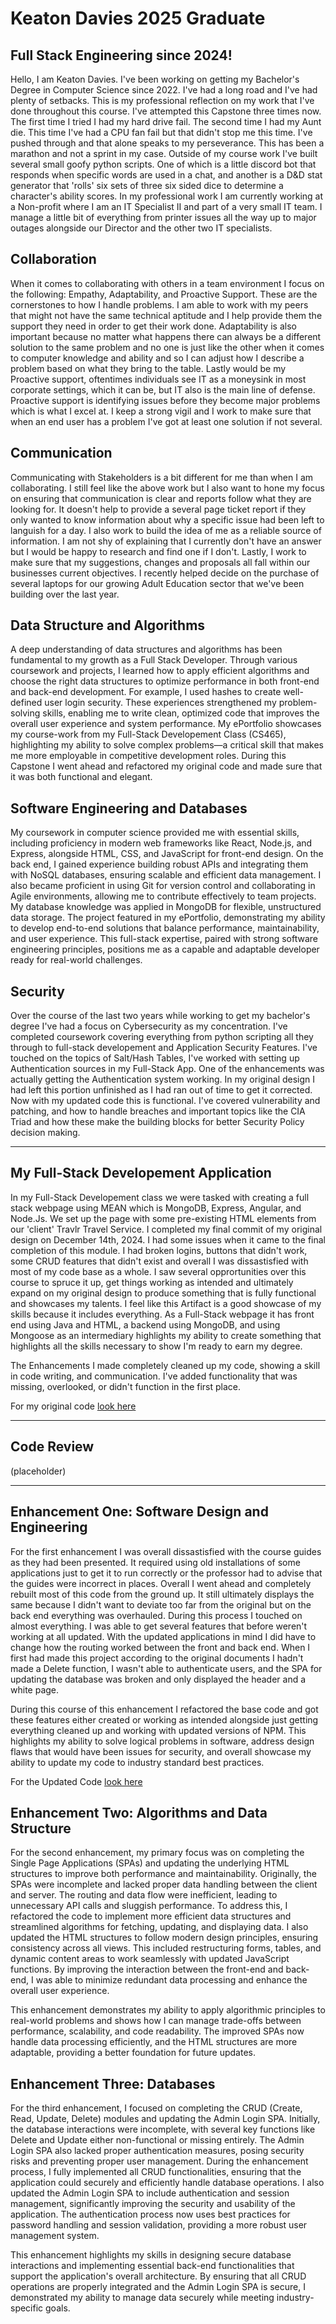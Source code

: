 # Keaton Davies 2025 Graduate
## Full Stack Engineering since 2024!

Hello, I am Keaton Davies. I've been working on getting my Bachelor's Degree in Computer Science since 2022. I've had a long road and I've had plenty of setbacks. This is my professional reflection on my work that I've done throughout this course. I've attempted this Capstone three times now. The first time I tried I had my hard drive fail. The second time I had my Aunt die. This time I've had a CPU fan fail but that didn't stop me this time. I've pushed through and that alone speaks to my perseverance. This has been a marathon and not a sprint in my case. Outside of my course work I've built several small goofy python scripts. One of which is a little discord bot that responds when specific words are used in a chat, and another is a D&D stat generator that 'rolls' six sets of three six sided dice to determine a character's ability scores. In my professional work I am currently working at a Non-profit where I am an IT Specialist II and part of a very small IT team. I manage a little bit of everything from printer issues all the way up to major outages alongside our Director and the other two IT specialists. 

## Collaboration
When it comes to collaborating with others in a team environment I focus on the following: Empathy, Adaptability, and Proactive Support. These are the cornerstones to how I handle problems. I am able to work with my peers that might not have the same technical aptitude and I help provide them the support they need in order to get their work done. Adaptability is also important because no matter what happens there can always be a different solution to the same problem and no one is just like the other when it comes to computer knowledge and ability and so I can adjust how I describe a problem based on what they bring to the table. Lastly would be my Proactive support, oftentimes individuals see IT as a moneysink in most corporate settings, which it can be, but IT also is the main line of defense. Proactive support is identifying issues before they become major problems which is what I excel at. I keep a strong vigil and I work to make sure that when an end user has a problem I've got at least one solution if not several.

## Communication 
Communicating with Stakeholders is a bit different for me than when I am collaborating. I still feel like the above work but I also want to hone my focus on ensuring that communication is clear and reports follow what they are looking for. It doesn't help to provide a several page ticket report if they only wanted to know information about why a specific issue had been left to languish for a day. I also work to build the idea of me as a reliable source of information. I am not shy of explaining that I currently don't have an answer but I would be happy to research and find one if I don't. Lastly, I work to make sure that my suggestions, changes and proposals all fall within our businesses current objectives. I recently helped decide on the purchase of several laptops for our growing Adult Education sector that we've been building over the last year.

## Data Structure and Algorithms 
A deep understanding of data structures and algorithms has been fundamental to my growth as a Full Stack Developer. Through various coursework and projects, I learned how to apply efficient algorithms and choose the right data structures to optimize performance in both front-end and back-end development. For example, I used hashes to create well-defined user login security. These experiences strengthened my problem-solving skills, enabling me to write clean, optimized code that improves the overall user experience and system performance. My ePortfolio showcases my course-work from my Full-Stack Developement Class (CS465), highlighting my ability to solve complex problems—a critical skill that makes me more employable in competitive development roles. During this Capstone I went ahead and refactored my original code and made sure that it was both functional and elegant.

## Software Engineering and Databases
My coursework in computer science provided me with essential skills, including proficiency in modern web frameworks like React, Node.js, and Express, alongside HTML, CSS, and JavaScript for front-end design. On the back end, I gained experience building robust APIs and integrating them with NoSQL databases, ensuring scalable and efficient data management. I also became proficient in using Git for version control and collaborating in Agile environments, allowing me to contribute effectively to team projects. My database knowledge was applied in MongoDB for flexible, unstructured data storage. The project featured in my ePortfolio, demonstrating my ability to develop end-to-end solutions that balance performance, maintainability, and user experience. This full-stack expertise, paired with strong software engineering principles, positions me as a capable and adaptable developer ready for real-world challenges.

## Security
Over the course of the last two years while working to get my bachelor's degree I've had a focus on Cybersecurity as my concentration. I've completed coursework covering everything from python scripting all they through to full-stack developement and Application Security Features. I've touched on the topics of Salt/Hash Tables, I've worked with setting up Authentication sources in my Full-Stack App. One of the enhancements was actually getting the Authentication system working. In my original design I had left this portion unfinished as I had ran out of time to get it corrected. Now with my updated code this is functional. I've covered vulnerability and patching, and how to handle breaches and important topics like the CIA Triad and how these make the building blocks for better Security Policy decision making.

---
## My Full-Stack Developement Application
In my Full-Stack Developement class we were tasked with creating a full stack webpage using MEAN which is MongoDB, Express, Angular, and Node.Js. We set up the page with some pre-existing HTML elements from our 'client' Travlr Travel Service. I completed my final commit of my original design on December 14th, 2024. I had some issues when it came to the final completion of this module. I had broken logins, buttons that didn't work, some CRUD features that didn't exist and overall I was dissastisfied with most of my code base as a whole. I saw several opprortunities over this course to spruce it up, get things working as intended and ultimately expand on my original design to produce something that is fully functional and showcases my talents. I feel like this Artifact is a good showcase of my skills because it includes everything. As a Full-Stack webpage it has front end using Java and HTML, a backend using MongoDB, and using Mongoose as an intermediary highlights my ability to create something that highlights all the skills necessary to show I'm ready to earn my degree.

The Enhancements I made completely cleaned up my code, showing a skill in code writing, and communication. I've added functionality that was missing, overlooked, or didn't function in the first place.

For my original code [look here](https://github.com/KDavies2022/cs465-fullstack/tree/module7)

---
## Code Review

(placeholder) 

---

## Enhancement One: Software Design and Engineering
For the first enhancement I was overall dissastisfied with the course guides as they had been presented. It required using old installations of some applications just to get it to run correctly or the professor had to advise that the guides were incorrect in places. Overall I went ahead and completely rebuilt most of this code from the ground up. It still ultimately displays the same because I didn't want to deviate too far from the original but on the back end everything was overhauled. During this process I touched on almost everything. I was able to get several features that before weren't working at all updated. With the updated applications in mind I did have to change how the routing worked between the front and back end. When I first had made this project according to the original documents I hadn't made a Delete function, I wasn't able to authenticate users, and the SPA for updating the database was broken and only displayed the header and a white page.

During this course of this enhancement I refactored the base code and got these features either created or working as intended alongside just getting everything cleaned up and working with updated versions of NPM. This highlights my ability to solve logical problems in software, address design flaws that would have been issues for security, and overall showcase my ability to update my code to industry standard best practices.

For the Updated Code [look here](https://github.com/KDavies2022/KDavies2022.github.io)

## Enhancement Two: Algorithms and Data Structure
For the second enhancement, my primary focus was on completing the Single Page Applications (SPAs) and updating the underlying HTML structures to improve both performance and maintainability. Originally, the SPAs were incomplete and lacked proper data handling between the client and server. The routing and data flow were inefficient, leading to unnecessary API calls and sluggish performance. To address this, I refactored the code to implement more efficient data structures and streamlined algorithms for fetching, updating, and displaying data. I also updated the HTML structures to follow modern design principles, ensuring consistency across all views. This included restructuring forms, tables, and dynamic content areas to work seamlessly with updated JavaScript functions. By improving the interaction between the front-end and back-end, I was able to minimize redundant data processing and enhance the overall user experience.

This enhancement demonstrates my ability to apply algorithmic principles to real-world problems and shows how I can manage trade-offs between performance, scalability, and code readability. The improved SPAs now handle data processing efficiently, and the HTML structures are more adaptable, providing a better foundation for future updates.

## Enhancement Three: Databases
For the third enhancement, I focused on completing the CRUD (Create, Read, Update, Delete) modules and updating the Admin Login SPA. Initially, the database interactions were incomplete, with several key functions like Delete and Update either non-functional or missing entirely. The Admin Login SPA also lacked proper authentication measures, posing security risks and preventing proper user management. During the enhancement process, I fully implemented all CRUD functionalities, ensuring that the application could securely and efficiently handle database operations. I also updated the Admin Login SPA to include authentication and session management, significantly improving the security and usability of the application. The authentication process now uses best practices for password handling and session validation, providing a more robust user management system.

This enhancement highlights my skills in designing secure database interactions and implementing essential back-end functionalities that support the application's overall architecture. By ensuring that all CRUD operations are properly integrated and the Admin Login SPA is secure, I demonstrated my ability to manage data securely while meeting industry-specific goals.
